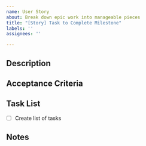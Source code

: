 ```yaml
---
name: User Story
about: Break down epic work into manageable pieces
title: "[Story] Task to Complete Milestone"
labels: ''
assignees: ''

---
```


## Description
<!-- Follow this template strictly: As a < type of user >, I want < some goal > so that < some reason >. -->

## Acceptance Criteria
<!-- User given, when then syntax: Given <some context> When <some action is carried out> Then <a particular set of observable consequences should obtain>, e.g., Given I am an administrator, when I add a new user, then I should see that user added in the user table list-->

## Task List
- [ ] Create list of tasks

## Notes
